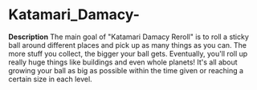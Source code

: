 # Katamari_Damacy-
**Description**
The main goal of "Katamari Damacy Reroll" is to roll a sticky ball around different places and pick up as many things as you can. The more stuff you collect, the bigger your ball gets. Eventually, you'll roll up really huge things like buildings and even whole planets! It's all about growing your ball as big as possible within the time given or reaching a certain size in each level.
